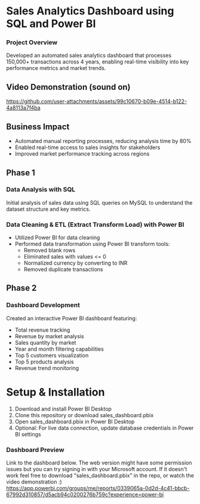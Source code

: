 # Sales Analytics Dashboard using SQL and Power BI

### Project Overview
Developed an automated sales analytics dashboard that processes 150,000+ transactions across 4 years, enabling real-time visibility into key performance metrics and market trends.


## Video Demonstration (sound on)
https://github.com/user-attachments/assets/99c10670-b09e-4514-b122-4a8113a7f4ba

## Business Impact
- Automated manual reporting processes, reducing analysis time by 80%
- Enabled real-time access to sales insights for stakeholders
- Improved market performance tracking across regions

## Phase 1
### Data Analysis with SQL
Initial analysis of sales data using SQL queries on MySQL to understand the dataset structure and key metrics.

### Data Cleaning & ETL (Extract Transform Load) with Power BI
- Utilized Power BI for data cleaning
- Performed data transformation using Power BI transform tools:
  - Removed blank rows
  - Eliminated sales with values <= 0
  - Normalized currency by converting to INR
  - Removed duplicate transactions

## Phase 2
### Dashboard Development
Created an interactive Power BI dashboard featuring:
- Total revenue tracking
- Revenue by market analysis
- Sales quantity by market
- Year and month filtering capabilities
- Top 5 customers visualization
- Top 5 products analysis
- Revenue trend monitoring

# Setup & Installation
1. Download and install Power BI Desktop
2. Clone this repository or download sales_dashboard.pbix
3. Open sales_dashboard.pbix in Power BI Desktop
4. Optional: For live data connection, update database credentials in Power BI settings

### Dashboard Preview
Link to the dashboard below. The web version might have some permission issues but you can try signing in with your Microsoft account. If it doesn't work feel free to download "sales_dashboard.pbix" in the repo, or watch the video demonstration :)   
https://app.powerbi.com/groups/me/reports/0339065a-0d2d-4c41-bbcb-67992d310857/d5acb94c0200276b759c?experience=power-bi

